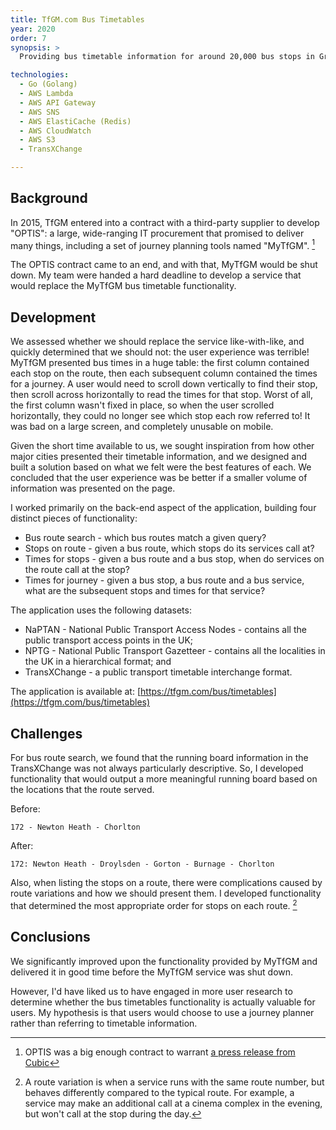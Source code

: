 ```yaml
---
title: TfGM.com Bus Timetables
year: 2020
order: 7
synopsis: >
  Providing bus timetable information for around 20,000 bus stops in Greater Manchester and neighbouring counties

technologies:
  - Go (Golang)
  - AWS Lambda
  - AWS API Gateway
  - AWS SNS
  - AWS ElastiCache (Redis)
  - AWS CloudWatch
  - AWS S3
  - TransXChange

---
```

## Background

In 2015, TfGM entered into a contract with a third-party supplier to develop "OPTIS": a large, wide-ranging IT
procurement that promised to deliver many things, including a set of journey planning tools named "MyTfGM". [^1]

[^1]: OPTIS was a big enough contract to warrant [a press release from Cubic](https://www.cubic.com/news-events/news/cubic-deliver-intelligent-travel-platform-transport-greater-manchester)

The OPTIS contract came to an end, and with that, MyTfGM would be shut down. My team were handed a 
hard deadline to develop a service that would replace the MyTfGM bus timetable functionality.

## Development

We assessed whether we should replace the service like-with-like, and quickly determined that we should not: the user
experience was terrible! MyTfGM presented bus times in a huge table: the first column contained each stop on the route,
then each subsequent column contained the times for a journey. A user would need to scroll down vertically to find
their stop, then scroll across horizontally to read the times for that stop. Worst of all, the first column wasn't
fixed in place, so when the user scrolled horizontally, they could no longer see which stop each row referred to! It was
bad on a large screen, and completely unusable on mobile.

Given the short time available to us, we sought inspiration from how other major cities presented their timetable 
information, and we designed and built a solution based on what we felt were the best features of each. We concluded
that the user experience was be better if a smaller volume of information was presented on the page.

I worked primarily on the back-end aspect of the application, building four distinct pieces of functionality:

- Bus route search - which bus routes match a given query?
- Stops on route - given a bus route, which stops do its services call at?
- Times for stops - given a bus route and a bus stop, when do services on the route call at the stop?
- Times for journey - given a bus stop, a bus route and a bus service, what are the subsequent stops and times for 
  that service?

The application uses the following datasets:

- NaPTAN - National Public Transport Access Nodes - contains all the public transport access points in the UK;
- NPTG - National Public Transport Gazetteer - contains all the localities in the UK in a hierarchical format; and
- TransXChange - a public transport timetable interchange format.

The application is available at: [https://tfgm.com/bus/timetables](https://tfgm.com/bus/timetables)

## Challenges

For bus route search, we found that the running board information in the TransXChange was not always particularly
descriptive. So, I developed functionality that would output a more meaningful running board based on the locations
that the route served.

Before:
```
172 - Newton Heath - Chorlton
```

After:
```
172: Newton Heath - Droylsden - Gorton - Burnage - Chorlton
```

Also, when listing the stops on a route, there were complications caused by route variations and how we should present 
them. I developed functionality that determined the most appropriate order for stops on each route. [^2]

[^2]: A route variation is when a service runs with the same route number, but behaves differently compared to the typical route. For example, a service may make an additional call at a cinema complex in the evening, but won't call at the stop during the day.

## Conclusions

We significantly improved upon the functionality provided by MyTfGM and delivered it in good time before the MyTfGM
service was shut down.

However, I'd have liked us to have engaged in more user research to determine whether the bus timetables functionality 
is actually valuable for users. My hypothesis is that users would choose to use a journey planner rather than referring 
to timetable information.
